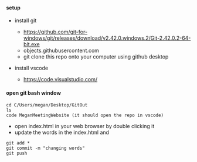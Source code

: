 
#### setup
* install git
    * https://github.com/git-for-windows/git/releases/download/v2.42.0.windows.2/Git-2.42.0.2-64-bit.exe
    * objects.githubusercontent.com
    * git clone this repo onto your computer using github desktop

* install vscode
    * https://code.visualstudio.com/


#### open git bash window
```
cd C/Users/megan/Desktop/GitOut
ls
code MeganMeetingWebsite (it should open the repo in vscode)
```

* open index.html in your web browser by double clicking it
* update the words in the index.html and
```
git add *
git commit -m "changing words"
git push
```
